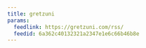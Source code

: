 ```yaml
---
title: gretzuni
params:
  feedlink: https://gretzuni.com/rss/
  feedid: 6a362c40132321a2347e1e6c66b46b8e
---
```

